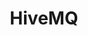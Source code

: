 ---
title: HiveMQ
categories:
  - message-broker
docs:
  - id: java
    url: https://java.testcontainers.org/modules/hivemq/
    maintainer: core
    example: |
      ```java
      var hivemqCe = new HiveMQContainer(DockerImageName.parse("hivemq/hivemq-ce")
        .withTag("2021.3"))
      hivemqCe.start();
      ```
    installation: |
      ```xml
      <dependency>
          <groupId>org.testcontainers</groupId>
          <artifactId>hivemq</artifactId>
          <version>1.20.0</version>
          <scope>test</scope>
      </dependency>
      ```
  - id: nodejs
    url: https://node.testcontainers.org/modules/hivemq/
    maintainer: core
    example: |
      ```javascript
      const container = await new HiveMQContainer().start();
      ```
    installation: |
      ```bash
      npm install @testcontainers/hivemq --save-dev
      ```
description: |
  HiveMQ is an MQTT broker and a client based messaging platform designed for the fast, efficient and reliable movement of data to and from connected IoT devices.
---